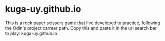 # kuga-uy.github.io
This is a rock paper scissors game that i've developed to practice, following the Odin's project carreer path.
Copy this and paste it in the url search bar to play: kuga-uy.github.io
